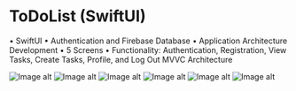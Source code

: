 # ToDoList (SwiftUI)

• SwiftUI
• Authentication and Firebase Database
• Application Architecture Development
• 5 Screens
• Functionality: Authentication, Registration, View Tasks, Create Tasks, Profile, and Log Out
MVVC Architecture

![Image alt](https://github.com/nzhkv/ToDoList/blob/main/1.png)
![Image alt](https://github.com/nzhkv/ToDoList/blob/main/1a.png)
![Image alt](https://github.com/nzhkv/ToDoList/blob/main/2.png)
![Image alt](https://github.com/nzhkv/ToDoList/blob/main/3.png)
![Image alt](https://github.com/nzhkv/ToDoList/blob/main/4.png)
![Image alt](https://github.com/nzhkv/ToDoList/blob/main/5.png)

